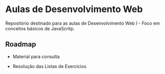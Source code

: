 # Aulas de Desenvolvimento Web

Repositório destinado para as aulas de  Desenvolvimento Web I - Foco em conceitos básicos de JavaScritp.



## Roadmap

- Material para consulta

- Resolução das Listas de Exercícios


